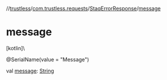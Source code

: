 //[trustless](../../../index.md)/[com.trustless.requests](../index.md)/[StaqErrorResponse](index.md)/[message](message.md)

# message

[kotlin]\

@SerialName(value = &quot;Message&quot;)

val [message](message.md): [String](https://kotlinlang.org/api/latest/jvm/stdlib/kotlin/-string/index.html)
